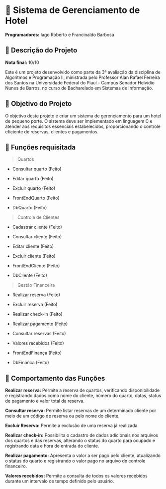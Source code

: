 # :page_facing_up: Sistema de Gerenciamento de Hotel

**Programadores:** Iago Roberto e Francinaldo Barbosa

## :link:  Descrição do Projeto

**Nota final:** 10/10

Este é um projeto desenvolvido como parte da 3ª avaliação da disciplina de Algoritmos e Programação II, ministrada pelo Professor Alan Rafael Ferreira dos Santos na Universidade Federal do Piauí - Campus Senador Helvídio Nunes de Barros, no curso de Bacharelado em Sistemas de Informação.

## :link: Objetivo do Projeto
O objetivo deste projeto é criar um sistema de gerenciamento para um hotel de pequeno porte. O sistema deve ser implementado em linguagem C e atender aos requisitos essenciais estabelecidos, proporcionando o controle eficiente de reservas, clientes e pagamentos.

## :link: Funções requisitada
> Quartos

- Consultar quarto (Feito)

- Editar quarto (Feito)

- Excluir quarto (Feito)

- FrontEndQuarto (Feito)

- DbQuarto (Feito)

> Controle de Clientes

- Cadastrar cliente (Feito)

- Consultar cliente (Feito)

- Editar cliente (Feito)

- Excluir cliente (Feito)

- FrontEndCliente (Feito)

- DbCliente (Feito)

> Gestão Financeira

- Realizar reserva (Feito)

- Excluir reserva (Feito)

- Realizar check-in (Feito)

- Realizar pagamento (Feito)

- Consultar reservas (Feito)

- Valores recebidos (Feito)

- FrontEndFinança (Feito)

- DbFinanca (Feito)

## :link: Comportamento das Funções
**Realizar reserva:** Permite a reserva de quartos, verificando disponibilidade e registrando dados como nome do cliente, número do quarto, datas, status de pagamento e valor total da reserva.

**Consultar reserva:** Permite listar reservas de um determinado cliente por meio de um código de reserva ou pelo nome do cliente.

**Excluir Reserva:** Permite a exclusão de uma reserva já realizada.

**Realizar check-in:** Possibilita o cadastro de dados adicionais nos arquivos dos quartos e das reservas, alterando o status do quarto para ocupado e registrando data e hora de entrada do cliente.

**Realizar pagamento:** Apresenta o valor a ser pago pelo cliente, atualizando o status do quarto e registrando o valor pago no arquivo de controle financeiro.

**Valores recebidos:** Permite a consulta de todos os valores recebidos durante um intervalo de tempo definido pelo usuário.
